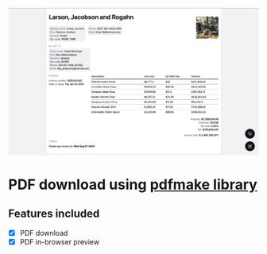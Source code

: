 ![Screenshot 1](/public/screenshot1.png)

# PDF download using [pdfmake library](http://pdfmake.org/)

## Features included

-   [x] PDF download
-   [x] PDF in-browser preview
